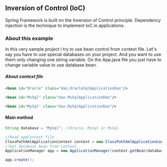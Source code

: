 ## Inversion of Control (IoC)

Spring Framework is built on the Inversion of Control principle. 
Dependency injection is the technique to implement IoC in applications.

### About this example

In this very sample project i try to use bean control from context file.
Let's say you have to use special databases on your project. 
And you want to use them only changing one string variable.
On the App.java file you just have to change variable value to use database bean.


##### About context file

```xml
<bean id="Oracle" class="dao.OracleSqlApplicationDao"/>

<bean id="MsSql" class="dao.MsSqlApplicationDao"/>

<bean id="MySql" class="dao.MySqlApplicationDao"/>
```

#### Main method

```java
String database = "MySql"; //Oracle, MySql or MsSql

//Read appContext file
ClassPathXmlApplicationContext context = new ClassPathXmlApplicationContext("appContext.xml");
//Get database bean from context.
ApplicationManager app = new ApplicationManager(context.getBean(database, IApplicationDao.class));

app.create();
```
